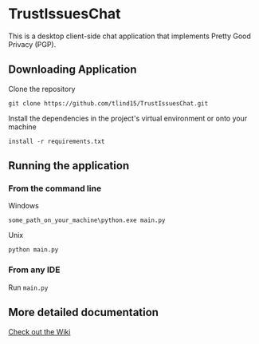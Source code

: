 # TrustIssuesChat
This is a desktop client-side chat application that implements Pretty Good Privacy (PGP).

## Downloading Application
Clone the repository
```
git clone https://github.com/tlind15/TrustIssuesChat.git
```
Install the dependencies in the project's virtual environment or onto your machine
```
install -r requirements.txt
```
## Running the application
### From the command line 
Windows
```
some_path_on_your_machine\python.exe main.py
```
Unix
```
python main.py
```
### From any IDE
Run `main.py`

## More detailed documentation
[Check out the Wiki](https://github.com/tlind15/TrustIssuesChat/wiki)
